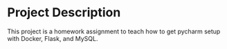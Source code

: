 # Project Description
This project is a homework assignment to teach how to get pycharm setup with Docker, Flask, and MySQL.
